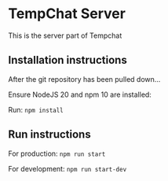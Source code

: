 # TempChat Server
This is the server part of Tempchat

## Installation instructions
After the git repository has been pulled down...

Ensure NodeJS 20 and npm 10 are installed:

Run:
`npm install`
## Run instructions
For production:
`npm run start`

For development:
`npm run start-dev`
